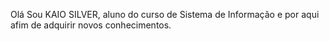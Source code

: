 Olá Sou KAIO SILVER, aluno do curso de Sistema de Informação e por aqui afim de adquirir novos conhecimentos.

<!---
Kaiosilver/Kaiosilver is a ✨ special ✨ repository because its `README.md` (this file) appears on your GitHub profile.
You can click the Preview link to take a look at your changes.
--->
